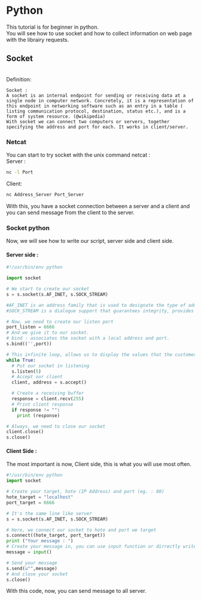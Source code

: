 # Python

This tutorial is for beginner in python.
</br>You will see how to use socket and how to collect information on web page with the librairy requests.

## Socket
</br> Definition:
```
Socket :
A socket is an internal endpoint for sending or receiving data at a single node in computer network. Concretely, it is a representation of this endpoint in networking software such as an entry in a table ( listing communication protocol, destination, status etc.), and is a form of system resource. (@wikipedia)
With socket we can connect two computers or servers, together specifying the address and port for each. It works in client/server.  
```
### Netcat
You can start to try socket with the unix command netcat :
</br>Server :
```sh
nc -l Port
```
Client:
```sh
nc Address_Server Port_Server
```
With this, you have a socket connection between a server and a client and you can send message from the client to the server.
### Socket python
Now, we will see how to write our script, server side and client side.  
#### Server side :
```python
#!/usr/bin/env python

import socket

# We start to create our socket
s = s.socket(s.AF_INET, s.SOCK_STREAM)

#AF_INET is an address family that is used to designate the type of addresses that your socket can communicate with (Protocol IPv4).
#SOCK_STREAM is a dialogue support that guarantees integrity, provides a binary data stream, and integrates a mechanism for out-of-band data trasmissions.

# Now, we need to create our listen port
port_listen = 6666
# And we give it to our socket.
# bind : associates the socket with a local address and port.
s.bind(('',port))

# This infinite loop, allows us to display the values that the customer sends us.
while True:
  # Put our socket in listening
  s.listen(5)
  # Accept our client
  client, address = s.accept()

  # Create a receiving buffer
  response = client.recv(255)
  # Print client response
  if response != "":
    print (response)

# Always, we need to close our socket
client.close()
s.close()

```
#### Client Side :
The most important is now, Client side, this is what you will use most often.
```python
#!/usr/bin/env python
import socket

# Create your target, hote (IP Address) and port (eg. : 80)
hote_target = "localhost"
port_target = 6666

# It's the same line like server
s = s.socket(s.AF_INET, s.SOCK_STREAM)

# Here, we connect our socket to hote and port we target
s.connect((hote_target, port_target))
print ("Your message : ")
# Create your message in, you can use input function or dirrectly write your message in your code.
message = input()

# Send your message
s.send(u"",message)
# And close your socket
s.close()

```
With this code, now, you can send message to all server.
